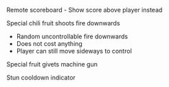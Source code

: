 <!-- Poop stuns -->
<!-- Poop recoil -->

<!-- Can't shoot when stunned -->

<!-- Monkey states -->
  <!-- - Default: 🐵 -->


<!-- Frusterende walking speed, encourager hoppe -->

<!-- Using poop costs 1 food -->

<!-- Shoot cooldown indicator -->
 <!-- - Rectangle above the player getting smaller -->

Remote scoreboard - Show score above player instead

Special chili fruit shoots fire downwards
  - Random uncontrollable fire downwards
  - Does not cost anything
  - Player can still move sideways to control

Special fruit givets machine gun

<!-- Bug: Can exit the sides -->
<!-- Bug: Can get stuck ceiling -->

Stun cooldown indicator
